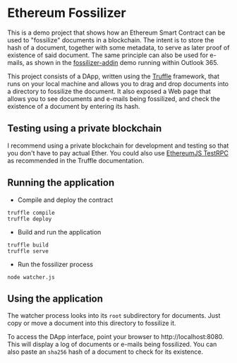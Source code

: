 # Ethereum Fossilizer

This is a demo project that shows how an Ethereum Smart Contract can be used to "fossilize" documents in a blockchain. The intent is to store the hash of a document, together with some metadata, to serve as later proof of existence of said document. The same principle can also be used for e-mails, as shown in the [fossilizer-addin](https://github.com/tomconte/fossilizer-addin) demo running within Outlook 365.

This project consists of a DApp, written using the [Truffle](https://truffle.readthedocs.io/en/latest/) framework, that runs on your local machine and allows you to drag and drop documents into a directory to fossilize the document. It also exposed a Web page that allows you to see documents and e-mails being fossilized, and check the existence of a document by entering its hash.

## Testing using a private blockchain

I recommend using a private blockchain for development and testing so that you don't have to pay actual Ether. You could also use [EthereumJS TestRPC](https://github.com/ethereumjs/testrpc) as recommended in the Truffle documentation. 

## Running the application

- Compile and deploy the contract

```
truffle compile
truffle deploy
```

- Build and run the application

```
truffle build
truffle serve
```

- Run the fossilizer process

```
node watcher.js
```

## Using the application

The watcher process looks into its `root` subdirectory for documents. Just copy or move a document into this directory to fossilize it.

To access the DApp interface, point your browser to http://localhost:8080. This will display a log of documents or e-mails being fossilized. You can also paste an `sha256` hash of a document to check for its existence.
